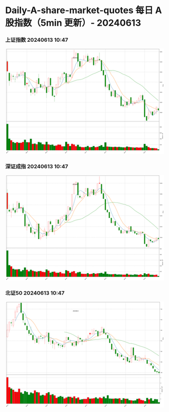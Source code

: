 
# Daily-A-share-market-quotes 每日 A 股指数（5min 更新）- 20240613

### 上证指数 20240613 10:47
![](./fig/2024/6/20240613-sh000001.png)

### 深证成指 20240613 10:47
![](./fig/2024/6/20240613-sz399001.png)

### 北证50 20240613 10:47
![](./fig/2024/6/20240613-bj899050.png)
